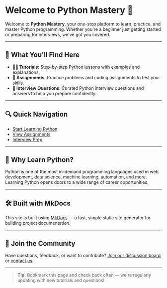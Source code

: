 # Welcome to Python Mastery 🐍

Welcome to **Python Mastery**, your one-stop platform to learn, practice, and master Python programming. Whether you're a beginner just getting started or preparing for interviews, we've got you covered.

---

## 🚀 What You'll Find Here

- **👨‍🏫 Tutorials**: Step-by-step Python lessons with examples and explanations.
- **📝 Assignments**: Practice problems and coding assignments to test your skills.
- **💼 Interview Questions**: Curated Python interview questions and answers to help you prepare confidently.

---

## 🔍 Quick Navigation

- [Start Learning Python](python_tutorials/Basic.md)
- [View Assignments](assignments/index.md)
- [Interview Prep](interview-questions/index.md)

---

## 📌 Why Learn Python?

Python is one of the most in-demand programming languages used in web development, data science, machine learning, automation, and more. Learning Python opens doors to a wide range of career opportunities.

---

## 🛠 Built with MkDocs

This site is built using [MkDocs](https://www.mkdocs.org/) — a fast, simple static site generator for building project documentation.

---

## 👥 Join the Community

Have questions, feedback, or want to contribute? [Join our discussion board](#) or [contact us](#).

---

> **Tip:** Bookmark this page and check back often — we're regularly updating with new tutorials and questions!
